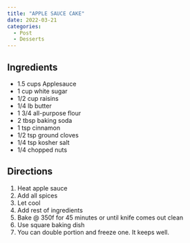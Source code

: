 ```yaml
---
title: "APPLE SAUCE CAKE"
date: 2022-03-21
categories:
  - Post
  - Desserts
---
```

## Ingredients

* 1.5 cups Applesauce
* 1 cup white sugar
* 1/2 cup raisins
* 1/4 lb butter
* 1 3/4 all-purpose flour
* 2 tbsp baking soda
* 1 tsp cinnamon
* 1/2 tsp ground cloves
* 1/4 tsp kosher salt
* 1/4 chopped nuts


## Directions
1. Heat apple sauce
2. Add all spices
3. Let cool
4. Add rest of ingredients
5. Bake @ 350f for 45 minutes or until knife comes out clean
6. Use square baking dish
7. You can double portion and freeze one. It keeps well.
